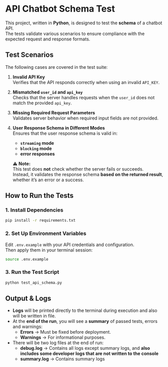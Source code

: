 # API Chatbot Schema Test

This project, written in **Python**, is designed to test the **schema** of a chatbot API.  
The tests validate various scenarios to ensure compliance with the expected request and response formats.

## **Test Scenarios**

The following cases are covered in the test suite:

1. **Invalid API Key**  
   Verifies that the API responds correctly when using an invalid `API_KEY`.

2. **Mismatched `user_id` and `api_key`**  
   Checks that the server handles requests when the `user_id` does not match the provided `api_key`.

3. **Missing Required Request Parameters**  
   Validates server behavior when required input fields are not provided.

4. **User Response Schema in Different Modes**  
   Ensures that the user response schema is valid in:
   - **`streaming` mode**
   - **`blocking` mode**
   - **error responses**

   ⚠ **Note:**  
   This test does **not** check whether the server fails or succeeds.  
   Instead, it validates the response schema **based on the returned result**, whether it’s an error or a success.

## **How to Run the Tests**

### **1. Install Dependencies**

```bash
pip install -r requirements.txt
```

### **2. Set Up Environment Variables**

Edit `.env.example` with your API credentials and configuration.  
Then apply them in your terminal session:

```bash
source .env.example
```

### **3. Run the Test Script**

```bash
python test_api_schema.py
```

## **Output & Logs**

- **Logs** will be printed directly to the terminal during execution and also will be written in file.  
- At the **end of the run**, you will see a **summary** of passed tests, errors and warnings:
  - **Errors** → Must be fixed before deployment.
  - **Warnings** → For informational purposes.
- There will be two log files at the end of run:
  - **debug.log** -> Contains all logs except summary logs, and **also includes some developer logs that are not written to the console**
  - **summary.log** -> Contains summary logs
